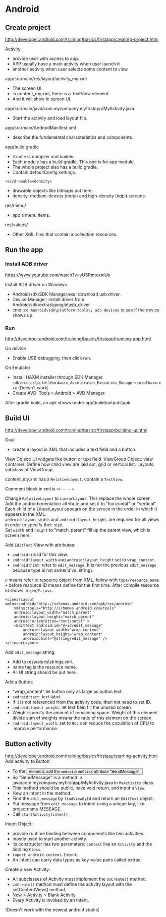 # Android

## Create project

<http://developer.android.com/training/basics/firstapp/creating-project.html>

Activity

- provide user with access to app.
- APP usually have a main activity when user launch it
- another activity when user selects some content to view

app/src/main/res/layout/activity_my.xml

- The screen UI.
- in content_my.xml, there is a TextView element. 
- And it will show in screen UI.  

app/src/main/java/com.mycompany.myfirstapp/MyActivity.java

- Start the activity and load layout file.  

app/src/main/AndroidManifest.xml

- describe the fundamental characteristics and components.

app/build.gradle

- Gradle is compiler and builder.
- Each module has a build.gradle. This one is for app module.
- The whole project also has a build.gradle.
- Contain defaultConfig settings.

`res/drawable<density>`

- drawable objects like bitmaps put here.
- density: medium-density (mdpi) and high-density (hdpi) screens.

res/menu/

- app's menu items.

res/values/

- Other XML files that contain a collection resources.

## Run the app

### Install ADB driver

<https://www.youtube.com/watch?v=vUSRmtexmUo>

Install ADB driver on Windows

- Android\sdk\SDK Manager.exe: download usb driver.
- Device Manager: install driver from Android\sdk\extras\google\usb_driver
- cmd: `cd Android\sdk\platform-tools\; adb devices` to see if the device shows up.

### Run

<http://developer.android.com/training/basics/firstapp/running-app.html>

On device

- Enable USB debugging, then click run.

On Emulator

- Install HAXM installer through SDK Manager. `sdk\extras\intel\Hardware_Accelerated_Execution_Manager\intelhaxm.exe` (Doesn't work)
- Create AVD: Tools > Android > AVD Manager.

After gradle build, an apk shows under app\build\outputs\apk

## Build UI

<http://developer.android.com/training/basics/firstapp/building-ui.html>

Goal

- create a layout in XML that includes a text field and a button.

View Object: UI widgets like button or text field.
ViewGroup Object: view container. Define how child view are laid out, grid or vertical list.
Layouts: subclass of ViewGroup.

content_my.xml has a `RelativeLayout`, contain a `TextView`.  

Comment block in xml is `<!-- -->`  

Change `RelativeLayout` to `LinearLayout`. This replace the whole screen.  
Add the android:orientation attribute and set it to "horizontal" or "vertical".  
Each child of a LinearLayout appears on the screen in the order in which it appears in the XML.  
`android:layout_width` and `android:layout_height`, are required for all views in order to specify their size.  
Set `width` and `height` to "match_parent" fill up the parent view, which is screen here.  

Add `EditText` View with attributes:  
- `android:id`: id for this view. 
- `android:layout_width` and `android:layout_height` set to `wrap_content`.  
- `android:hint`: refer to `edit_message`. It is not the previous `edit_message` because type is not same(id vs. string).  

`@` means refer to resource object from XML, follow with `type/resource_name`.   
`+` before resource ID means define for the first time. After compile resource id shows in `gen/R.java`.  

```
<LinearLayout xmlns:android="http://schemas.android.com/apk/res/android"
    xmlns:tools="http://schemas.android.com/tools"
    android:layout_width="match_parent"
    android:layout_height="match_parent"
    android:orientation="horizontal" >
    <EditText android:id="@+id/edit_message"
        android:layout_width="wrap_content"
        android:layout_height="wrap_content"
        android:hint="@string/edit_message" />
</LinearLayout>
```

Add `edit_message` string:  
- Add to res\values\strings.xml.  
- name tag is the resource name.  
- All UI string should be put here.  

Add a Button:  
- "wrap_content" let button only as large as button text.  
- `android:text`: text label.  
- If it is not referenced from the activity code, then not need to set ID.  
- `android:layout_weight`: let text field fill the unused screen. 
- Weight: specify the amount of remaining space. Weight of this element divide sum of weights means the ratio of this element on the screen.  
- `android:layout_width`: set to `0dp` can reduce the caculation of CPU to improve performance.  

## Button activity
http://developer.android.com/training/basics/firstapp/starting-activity.html
Add activity to Button:  
- To the <Button> element, add the `android:onClick` attribute "SendMessage".  
- So "SendMessage" is a method in java/com.mycompany.myfirstapp/MyActivity.java in `MyActivity` class.  
- This method should be public, have void return, and input a `View`.  
- New an Intent in the method.  
- Find the `edit_message` by `findViewById` and return an `EditText` object.  
- Put message from `edit_message` to intent using a unique key, like projectname.MESSAGE.  
- Call `startActivity(intent);`  

Intent Object:  
- provide runtime binding between components like two activities.  
- mostly used to start another activity.  
- its constructor has two parameters: `Context` like an `Activity` and the binding `Class`.  
- `import android.content.Intent;`  
- An Intent can carry data types as key-value pairs called extras.  

Create a new Activity:  
- All subclasses of Activity must implement the `onCreate()` method.  
- `onCreate()` method must define the activity layout with the setContentView() method.  
- New > Activity > Blank Activity  
- Every Activity is invoked by an Intent.  

(Doesn't work with the newest android studio)